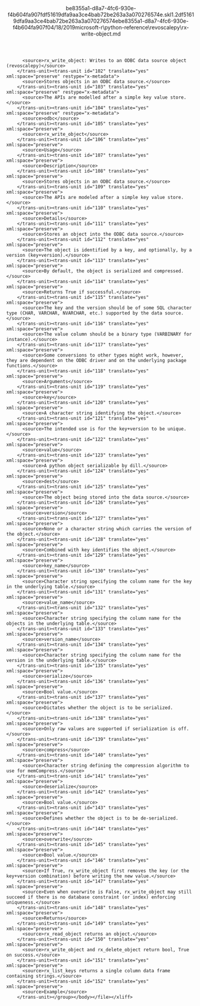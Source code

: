 <?xml version="1.0"?><xliff version="1.2" xmlns="urn:oasis:names:tc:xliff:document:1.2" xmlns:xsi="http://www.w3.org/2001/XMLSchema-instance" xsi:schemaLocation="urn:oasis:names:tc:xliff:document:1.2 xliff-core-1.2-transitional.xsd"><file datatype="xml" original="rx-write-object.md" source-language="en-US" target-language="en-US"><header><tool tool-id="mdxliff" tool-name="mdxliff" tool-version="1.0-d1654b2" tool-company="Microsoft" /><xliffext:skl_file_name xmlns:xliffext="urn:microsoft:content:schema:xliffextensions">be8355a1-d8a7-4fc6-930e-f4b604fa907fdf51619dfa9aa3ce4bab72be263a3a070276574e.skl</xliffext:skl_file_name><xliffext:version xmlns:xliffext="urn:microsoft:content:schema:xliffextensions">1.2</xliffext:version><xliffext:ms.openlocfilehash xmlns:xliffext="urn:microsoft:content:schema:xliffextensions">df51619dfa9aa3ce4bab72be263a3a070276574e</xliffext:ms.openlocfilehash><xliffext:ms.sourcegitcommit xmlns:xliffext="urn:microsoft:content:schema:xliffextensions">be8355a1-d8a7-4fc6-930e-f4b604fa907f</xliffext:ms.sourcegitcommit><xliffext:ms.lasthandoff xmlns:xliffext="urn:microsoft:content:schema:xliffextensions">04/18/2019</xliffext:ms.lasthandoff><xliffext:ms.openlocfilepath xmlns:xliffext="urn:microsoft:content:schema:xliffextensions">microsoft-r\python-reference\revoscalepy\rx-write-object.md</xliffext:ms.openlocfilepath></header><body><group id="content" extype="content"><trans-unit id="101" translate="yes" xml:space="preserve" restype="x-metadata">
          <source>rx_write_object: Writes to an ODBC data source object (revoscalepy)</source>
        </trans-unit><trans-unit id="102" translate="yes" xml:space="preserve" restype="x-metadata">
          <source>Stores objects in an ODBC data source.</source>
        </trans-unit><trans-unit id="103" translate="yes" xml:space="preserve" restype="x-metadata">
          <source>The APIs are modelled after a simple key value store.</source>
        </trans-unit><trans-unit id="104" translate="yes" xml:space="preserve" restype="x-metadata">
          <source>odbc</source>
        </trans-unit><trans-unit id="105" translate="yes" xml:space="preserve">
          <source>rx_write_object</source>
        </trans-unit><trans-unit id="106" translate="yes" xml:space="preserve">
          <source>Usage</source>
        </trans-unit><trans-unit id="107" translate="yes" xml:space="preserve">
          <source>Description</source>
        </trans-unit><trans-unit id="108" translate="yes" xml:space="preserve">
          <source>Stores objects in an ODBC data source.</source>
        </trans-unit><trans-unit id="109" translate="yes" xml:space="preserve">
          <source>The APIs are modeled after a simple key value store.</source>
        </trans-unit><trans-unit id="110" translate="yes" xml:space="preserve">
          <source>Details</source>
        </trans-unit><trans-unit id="111" translate="yes" xml:space="preserve">
          <source>Stores an object into the ODBC data source.</source>
        </trans-unit><trans-unit id="112" translate="yes" xml:space="preserve">
          <source>The object is identified by a key, and optionally, by a version (key+version).</source>
        </trans-unit><trans-unit id="113" translate="yes" xml:space="preserve">
          <source>By default, the object is serialized and compressed.</source>
        </trans-unit><trans-unit id="114" translate="yes" xml:space="preserve">
          <source>Returns True if successful.</source>
        </trans-unit><trans-unit id="115" translate="yes" xml:space="preserve">
          <source>The key and the version should be of some SQL character type (CHAR, VARCHAR, NVARCHAR, etc.) supported by the data source.</source>
        </trans-unit><trans-unit id="116" translate="yes" xml:space="preserve">
          <source>The value column should be a binary type (VARBINARY for instance).</source>
        </trans-unit><trans-unit id="117" translate="yes" xml:space="preserve">
          <source>Some conversions to other types might work, however, they are dependent on the ODBC driver and on the underlying package functions.</source>
        </trans-unit><trans-unit id="118" translate="yes" xml:space="preserve">
          <source>Arguments</source>
        </trans-unit><trans-unit id="119" translate="yes" xml:space="preserve">
          <source>key</source>
        </trans-unit><trans-unit id="120" translate="yes" xml:space="preserve">
          <source>A character string identifying the object.</source>
        </trans-unit><trans-unit id="121" translate="yes" xml:space="preserve">
          <source>The intended use is for the key+version to be unique.</source>
        </trans-unit><trans-unit id="122" translate="yes" xml:space="preserve">
          <source>value</source>
        </trans-unit><trans-unit id="123" translate="yes" xml:space="preserve">
          <source>A python object serializable by dill.</source>
        </trans-unit><trans-unit id="124" translate="yes" xml:space="preserve">
          <source>dest</source>
        </trans-unit><trans-unit id="125" translate="yes" xml:space="preserve">
          <source>The object being stored into the data source.</source>
        </trans-unit><trans-unit id="126" translate="yes" xml:space="preserve">
          <source>version</source>
        </trans-unit><trans-unit id="127" translate="yes" xml:space="preserve">
          <source>None or a character string which carries the version of the object.</source>
        </trans-unit><trans-unit id="128" translate="yes" xml:space="preserve">
          <source>Combined with key identifies the object.</source>
        </trans-unit><trans-unit id="129" translate="yes" xml:space="preserve">
          <source>key_name</source>
        </trans-unit><trans-unit id="130" translate="yes" xml:space="preserve">
          <source>Character string specifying the column name for the key in the underlying table.</source>
        </trans-unit><trans-unit id="131" translate="yes" xml:space="preserve">
          <source>value_name</source>
        </trans-unit><trans-unit id="132" translate="yes" xml:space="preserve">
          <source>Character string specifying the column name for the objects in the underlying table.</source>
        </trans-unit><trans-unit id="133" translate="yes" xml:space="preserve">
          <source>version_name</source>
        </trans-unit><trans-unit id="134" translate="yes" xml:space="preserve">
          <source>Character string specifying the column name for the version in the underlying table.</source>
        </trans-unit><trans-unit id="135" translate="yes" xml:space="preserve">
          <source>serialize</source>
        </trans-unit><trans-unit id="136" translate="yes" xml:space="preserve">
          <source>Bool value.</source>
        </trans-unit><trans-unit id="137" translate="yes" xml:space="preserve">
          <source>Dictates whether the object is to be serialized.</source>
        </trans-unit><trans-unit id="138" translate="yes" xml:space="preserve">
          <source>Only raw values are supported if serialization is off.</source>
        </trans-unit><trans-unit id="139" translate="yes" xml:space="preserve">
          <source>compress</source>
        </trans-unit><trans-unit id="140" translate="yes" xml:space="preserve">
          <source>Character string defining the compression algorithm to use for memCompress.</source>
        </trans-unit><trans-unit id="141" translate="yes" xml:space="preserve">
          <source>deserialize</source>
        </trans-unit><trans-unit id="142" translate="yes" xml:space="preserve">
          <source>Bool value.</source>
        </trans-unit><trans-unit id="143" translate="yes" xml:space="preserve">
          <source>Defines whether the object is to be de-serialized.</source>
        </trans-unit><trans-unit id="144" translate="yes" xml:space="preserve">
          <source>overwrite</source>
        </trans-unit><trans-unit id="145" translate="yes" xml:space="preserve">
          <source>Bool value.</source>
        </trans-unit><trans-unit id="146" translate="yes" xml:space="preserve">
          <source>If True, rx_write_object first removes the key (or the key+version combination) before writing the new value.</source>
        </trans-unit><trans-unit id="147" translate="yes" xml:space="preserve">
          <source>Even when overwrite is False, rx_write_object may still succeed if there is no database constraint (or index) enforcing uniqueness.</source>
        </trans-unit><trans-unit id="148" translate="yes" xml:space="preserve">
          <source>Returns</source>
        </trans-unit><trans-unit id="149" translate="yes" xml:space="preserve">
          <source>rx_read_object returns an object.</source>
        </trans-unit><trans-unit id="150" translate="yes" xml:space="preserve">
          <source>rx_write_object and rx_delete_object return bool, True on success.</source>
        </trans-unit><trans-unit id="151" translate="yes" xml:space="preserve">
          <source>rx_list_keys returns a single column data frame containing strings.</source>
        </trans-unit><trans-unit id="152" translate="yes" xml:space="preserve">
          <source>Example</source>
        </trans-unit></group></body></file></xliff>